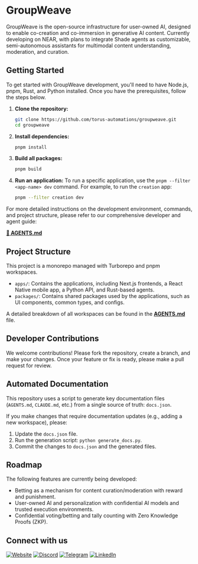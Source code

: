 # GroupWeave

GroupWeave is the open-source infrastructure for user-owned AI, designed to enable co-creation and co-immersion in generative AI content. Currently developing on NEAR, with plans to integrate Shade agents as customizable, semi-autonomous assistants for multimodal content understanding, moderation, and curation.

## Getting Started

To get started with GroupWeave development, you'll need to have Node.js, pnpm, Rust, and Python installed. Once you have the prerequisites, follow the steps below.

1.  **Clone the repository:**
    ```bash
    git clone https://github.com/torus-automations/groupweave.git
    cd groupweave
    ```

2.  **Install dependencies:**
    ```bash
    pnpm install
    ```

3.  **Build all packages:**
    ```bash
    pnpm build
    ```

4.  **Run an application:**
    To run a specific application, use the `pnpm --filter <app-name> dev` command. For example, to run the `creation` app:
    ```bash
    pnpm --filter creation dev
    ```

For more detailed instructions on the development environment, commands, and project structure, please refer to our comprehensive developer and agent guide:

**[📜 AGENTS.md](./AGENTS.md)**

## Project Structure

This project is a monorepo managed with Turborepo and pnpm workspaces.

-   `apps/`: Contains the applications, including Next.js frontends, a React Native mobile app, a Python API, and Rust-based agents.
-   `packages/`: Contains shared packages used by the applications, such as UI components, common types, and configs.

A detailed breakdown of all workspaces can be found in the **[AGENTS.md](./AGENTS.md)** file.

## Developer Contributions

We welcome contributions! Please fork the repository, create a branch, and make your changes. Once your feature or fix is ready, please make a pull request for review.

## Automated Documentation

This repository uses a script to generate key documentation files (`AGENTS.md`, `CLAUDE.md`, etc.) from a single source of truth: `docs.json`.

If you make changes that require documentation updates (e.g., adding a new workspace), please:
1.  Update the `docs.json` file.
2.  Run the generation script: `python generate_docs.py`.
3.  Commit the changes to `docs.json` and the generated files.

## Roadmap

The following features are currently being developed:

*   Betting as a mechanism for content curation/moderation with reward and punishment.
*   User-owned AI and personalization with confidential AI models and trusted execution environments.
*   Confidential voting/betting and tally counting with Zero Knowledge Proofs (ZKP).

## Connect with us
[![Website](https://readmecodegen.vercel.app/api/social-icon?name=Link)](https://www.torus-automations.xyz/)
[![Discord](https://readmecodegen.vercel.app/api/social-icon?name=Discord)](https://discord.gg/wgN9HhUM)
[![Telegram](https://readmecodegen.vercel.app/api/social-icon?name=Telegram)](https://t.me/torusautomations)
[![LinkedIn](https://readmecodegen.vercel.app/api/social-icon?name=LinkedIn)](https://www.linkedin.com/in/company/torus-automations/)
